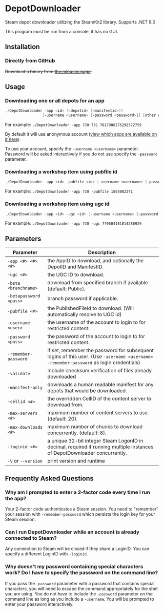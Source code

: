 DepotDownloader
===============

Steam depot downloader utilizing the SteamKit2 library. Supports .NET 8.0

This program must be run from a console, it has no GUI.

## Installation

### Directly from GitHub

~~Download a binary from [the releases page](https://github.com/SteamRE/DepotDownloader/releases/latest).~~

## Usage

### Downloading one or all depots for an app
```powershell
./DepotDownloader -app <id> [<depotid> [<manifestid>]]
                 [-username <username> [-password <password>]] [other options]
```

For example: `./DepotDownloader -app 730 731 7617088375292372759`

By default it will use anonymous account ([view which apps are available on it here](https://steamdb.info/sub/17906/)).

To use your account, specify the `-username <username>` parameter. Password will be asked interactively if you do
not use specify the `-password` parameter.

### Downloading a workshop item using pubfile id
```powershell
./DepotDownloader -app <id> -pubfile <id> [-username <username> [-password <password>]]
```

For example: `./DepotDownloader -app 730 -pubfile 1885082371`

### Downloading a workshop item using ugc id
```powershell
./DepotDownloader -app <id> -ugc <id> [-username <username> [-password <password>]]
```

For example: `./DepotDownloader -app 730 -ugc 770604181014286929`

## Parameters

Parameter               | Description
----------------------- | -----------
`-app <#> <#> <#>`				| the AppID to download, and optionally the DepotID and ManifestID.
`-ugc <#>`				| the UGC ID to download.
`-beta <branchname>`	| download from specified branch if available (default: Public).
`-betapassword <pass>`	| branch password if applicable.
`-pubfile <#>`			| the PublishedFileId to download. (Will automatically resolve to UGC id)
`-username <user>`		| the username of the account to login to for restricted content.
`-password <pass>`		| the password of the account to login to for restricted content.
`-remember-password`	| if set, remember the password for subsequent logins of this user. (Use `-username <username> -remember-password` as login credentials)
`-validate`				| Include checksum verification of files already downloaded
`-manifest-only`		| downloads a human readable manifest for any depots that would be downloaded.
`-cellid <#>`			| the overridden CellID of the content server to download from.
`-max-servers <#>`		| maximum number of content servers to use. (default: 20).
`-max-downloads <#>`	| maximum number of chunks to download concurrently. (default: 8).
`-loginid <#>`			| a unique 32-bit integer Steam LogonID in decimal, required if running multiple instances of DepotDownloader concurrently.
`-V` or `--version`     | print version and runtime

## Frequently Asked Questions

### Why am I prompted to enter a 2-factor code every time I run the app?
Your 2-factor code authenticates a Steam session. You need to "remember" your session with `-remember-password` which persists the login key for your Steam session.

### Can I run DepotDownloader while an account is already connected to Steam?
Any connection to Steam will be closed if they share a LoginID. You can specify a different LoginID with `-loginid`.

### Why doesn't my password containing special characters work? Do I have to specify the password on the command line?
If you pass the `-password` parameter with a password that contains special characters, you will need to escape the command appropriately for the shell you are using. You do not have to include the `-password` parameter on the command line as long as you include a `-username`. You will be prompted to enter your password interactively.
